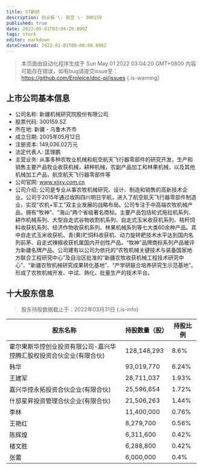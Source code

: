 ```yaml
---
title: ST新研
description: 创业板 \- 航空 \- 300159
published: true
date: 2022-05-01T03:04:20.000Z
tags: stock
editor: markdown
dateCreated: 2022-01-01T00:00:00.000Z
---
```


> 本页面由自动化程序生成于 Sun May 01 2022 03:04:20 GMT+0800
> 内容可能存在错误，如有bug请提交issue至：https://github.com/Eroleice/doc-pi/issues
{.is-warning}

## 上市公司基本信息
- 公司名称: 新疆机械研究院股份有限公司
- 股票代码: 300159.SZ
- 所在地: 新疆 - 乌鲁木齐市
- 成立日期: 2005年05月12日
- 注册资本: 149,036.02万元
- 法定代表人: 匡理鹏
- 主营业务: 从事多种农牧业机械和航空航天飞行器零部件的研究开发，生产和销售主要产品牧业收获机械，耕种机械，农副产品加工和林果机械，以及其他机械加工产品，航空航天飞行器零部件等
- 公司官网: www.xjjxy.com.cn
- 公司介绍: 公司是专业从事农牧机械研究、设计、制造和销售的高新技术企业。公司于2015年通过收购四川明日宇航，进入了航空航天飞行器零部件制造业，实现“农机+军工”双主业发展的战略布局。公司专注于中高端农牧机械产品，拥有“牧神”、“海山”两个省级著名商标。主要产品包括轮式拖拉机系列、耕作机械系列、大型自走式谷物收割机系列、自走式玉米收获机系列、秸秆饲料收获机系列、经济作物收获机系列、林果机械系列等七大类60余种产品。其中自走式玉米收获机、青(黄)贮饲料收获机、动力旋转耙技术水平达到国内名列前茅、自走式辣椒收获机属国内开创性产品。“牧神”品牌商标系列产品被评为新疆名牌产品。公司建有以公司为依托的“农牧机械关键技术与装备国家地方联合工程研究中心”及自治区批准的“新疆农牧收获机械工程技术研究中心”、“新疆农牧机械研究成果转化基地”、“产学研联合培养研究生示范基地”。形成了农牧机械开发、中试、熟化、批量生产的技术平台。


## 十大股东信息
> 股东持股数据截止于：2022年03月31日
{.is-info}

| 股东名称 | 持股数量（股） | 持股比例 |
| --- | --- | --- |
| 霍尔果斯华控创业投资有限公司-嘉兴华控腾汇股权投资合伙企业(有限合伙) | 128,148,293 | 8.6% |
| 韩华 | 93,019,770 | 6.24% |
| 王建军 | 28,711,037 | 1.93% |
| 嘉兴华控永拓投资合伙企业(有限合伙) | 25,596,654 | 1.72% |
| 什邡星昇投资管理合伙企业(有限合伙) | 21,506,263 | 1.44% |
| 李林 | 11,400,000 | 0.76% |
| 王艳红 | 8,279,700 | 0.56% |
| 陈辉煌 | 6,311,600 | 0.42% |
| 楼文胜 | 6,288,800 | 0.42% |
| 张蕾 | 6,000,000 | 0.4% |




